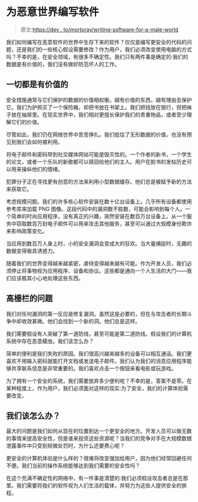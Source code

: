 # 为恶意世界编写软件

> 原文:[https://dev . to/mortoray/writing-software-for-a-male-world](https://dev.to/mortoray/writing-software-for-a-malicious-world)

我们如何编写在恶意软件的世界中生存下来的软件？仅仅是编写更安全的代码的问题，还是我们的一些核心假设需要修改？作为用户，我们必须改变使用电脑的方式吗？不幸的是，在安全领域，有很多不确定性。我们只有两件事是确定的:我们的数据是有价值的，我们没有做好防范坏人的工作。

## 一切都是有价值的

安全措施通常与它们保护的数据的价值相权衡。越有价值的东西，越有理由去保护它。我们为护照买了一个保险箱，却把书放在书架上。我们把钱放在银行，但把袜子放在抽屉里。在现实世界中，我们相对更擅长保护我们的贵重物品，或者至少理解它们的价值。

尽管如此，我们仍在网络世界中苦苦挣扎。我们低估了无形数据的价值，也没有预见到我们会如何被利用。

将电子邮件和密码带到社交媒体网站可能是毁灭性的。一个作者的新书，一个学生的论文，或者一个乐队的新歌都可以赎回给他们的主人。用户在脸书的发帖历史可以用来操纵他们的情绪。

犯罪分子正在寻找更有创意的方法来利用小型数据缓存。他们总是被赋予新的方法来获取它。

考虑规模问题。我们的许多核心软件安装在数十亿台设备上。几乎所有设备都使用参考库来加载 PNG 图像。这段代码中的漏洞数不胜数，可能会影响到每个人。一个简单的时尚应用程序，没有真正的兴趣，突然安装在数百万台设备上。从一个服务中窃取数百万封电子邮件可以用来攻击其他服务，甚至可以通过大规模身份欺诈来影响政策变化。

当应用到数百万人身上时，小的安全漏洞会变成大的狂欢。当大量捕捉时，无趣的数据变得极具诱惑力。

随着我们的世界变得越来越紧密，虐待变得越来越有可能。作为开发人员，我们必须停止将事物视为应用程序、设备和协议。这些都是通向一个人生活的大门——我们应该极其小心地处理这些东西。

## 高栅栏的问题

我们对任何漏洞的第一反应是修复漏洞。虽然这是必要的，但在与攻击者的长期斗争中却收效甚微。他们会找到一个新的洞。他们总是这样。

我们需要假设有人突破了第一道防线，甚至可能是第二道防线。假设我们的计算机系统中存在恶意蠕虫。我们该怎么办？

简单的便利是我们失败的原因。我们很高兴越来越多的设备可以相互通话。我们更喜欢不用输入密码就能打开文档或发送电子邮件。我们认为我们的消息应用程序能够共享联系信息是非常重要的。我们喜欢点击一个按钮来看电影或玩游戏。

为了拥有一个安全的系统，我们需要放弃多少便利呢？不幸的是，答案不是零。在某种程度上，作为用户，我们必须面对这样的现实:为了安全，我们的计算体验需要改变。

## 我们该怎么办？

最大的问题是我们如何从现在的位置到达一个更安全的地方。开发人员可以做无数的事情来提高安全性，但是谁来投资这些资源呢？当我们的竞争对手在大规模数据泄露事件中只受到轻微处罚时，为什么还要费心呢？

更安全的计算机体验是什么样的？很难将改变强加给用户，因为他们经常回避任何不便。我们当前的操作系统能够达到我们需要的安全性吗？

在这个充满不确定性的网络中，有一件事是清楚的:我们必须假设攻击者总是在那里。我们需要将我们的软件视为人们生活的载体，并努力为这些人提供安全的旅程。